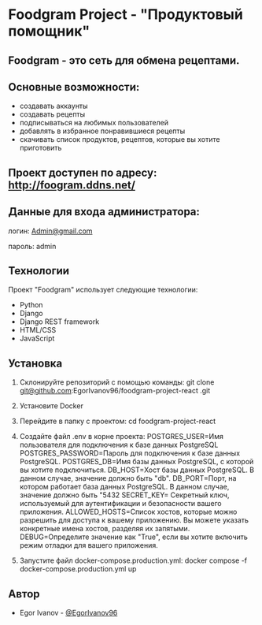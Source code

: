 # Foodgram Project - "Продуктовый помощник"

## Foodgram - это сеть для обмена рецептами.


## Основные возможности:
 - создавать аккаунты
 - создавать рецепты
 - подписываться на любимых пользователей
 - добавлять в избранное понравившиеся рецепты 
 - скачивать список продуктов, рецептов, которые вы хотите приготовить

## Проект доступен по адресу: http://foogram.ddns.net/

## Данные для входа администратора: 
логин: Admin@gmail.com 

пароль: admin

## Технологии

Проект "Foodgram" использует следующие технологии:

- Python
- Django
- Django REST framework
- HTML/CSS
- JavaScript


## Установка

1. Склонируйте репозиторий с помощью команды:
      git clone git@github.com:EgorIvanov96/foodgram-project-react .git

2. Установите Docker

2. Перейдите в папку с проектом:
      cd foodgram-project-react 

3. Создайте файл .env в корне проекта:
      POSTGRES_USER=Имя пользователя для подключения к базе данных PostgreSQL
      POSTGRES_PASSWORD=Пароль для подключения к базе данных PostgreSQL.
      POSTGRES_DB=Имя базы данных PostgreSQL, с которой вы хотите подключиться.
      DB_HOST=Хост базы данных PostgreSQL. В данном случае, значение должно быть "db".
      DB_PORT=Порт, на котором работает база данных PostgreSQL. В данном случае, значение должно быть "5432
      SECRET_KEY= Секретный ключ, используемый для аутентификации и безопасности вашего приложения.
      ALLOWED_HOSTS=Список хостов, которые можно разрешить для доступа к вашему приложению. Вы можете указать конкретные имена хостов, разделяя их запятыми.
      DEBUG=Определите значение как "True", если вы хотите включить режим отладки для вашего приложения.

4. Запустите файл docker-compose.production.yml:
      docker compose -f docker-compose.production.yml up


## Автор

- Egor Ivanov - [@EgorIvanov96](https://github.com/EgorIvanov96)

